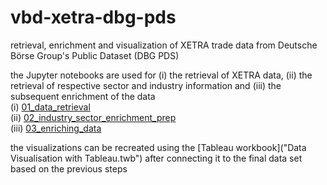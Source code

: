 # vbd-xetra-dbg-pds
retrieval, enrichment and visualization of XETRA trade data from Deutsche Börse Group's Public Dataset (DBG PDS)

the Jupyter notebooks are used for (i) the retrieval of XETRA data, (ii) the retrieval of respective sector and industry information and (iii) the subsequent enrichment of the data  
(i)   [01_data_retrieval](code/01_data_retrieval.ipynb)  
(ii)  [02_industry_sector_enrichment_prep](code/02_industry_sector_enrichment_prep.ipynb)  
(iii) [03_enriching_data](code/03_enriching_data.ipynb)  

the visualizations can be recreated using the [Tableau workbook]("Data Visualisation with Tableau.twb") after connecting it to the final data set based on the previous steps
